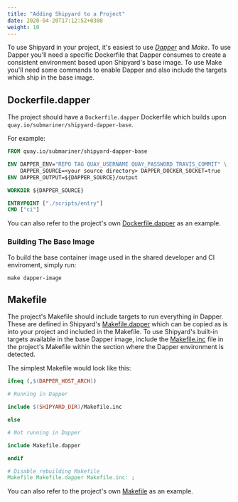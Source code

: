 ```yaml
---
title: "Adding Shipyard to a Project"
date: 2020-04-20T17:12:52+0300
weight: 10
---
```


To use Shipyard in your project, it's easiest to use *[Dapper](https://github.com/rancher/dapper)* and *Make*.
To use Dapper you'll need a specific Dockerfile that Dapper consumes to create a consistent environment based upon Shipyard's base image.
To use Make you'll need some commands to enable Dapper and also include the targets which ship in the base image.

## Dockerfile.dapper

The project should have a `Dockerfile.dapper` Dockerfile which builds upon `quay.io/submariner/shipyard-dapper-base`.

For example:

```Dockerfile
FROM quay.io/submariner/shipyard-dapper-base

ENV DAPPER_ENV="REPO TAG QUAY_USERNAME QUAY_PASSWORD TRAVIS_COMMIT" \
    DAPPER_SOURCE=<your source directory> DAPPER_DOCKER_SOCKET=true
ENV DAPPER_OUTPUT=${DAPPER_SOURCE}/output

WORKDIR ${DAPPER_SOURCE}

ENTRYPOINT ["./scripts/entry"]
CMD ["ci"]
```

You can also refer to the project's own [Dockerfile.dapper](https://github.com/submariner-io/shipyard/blob/master/Dockerfile.dapper) as an example.

### Building The Base Image

To build the base container image used in the shared developer and CI enviroment, simply run:

```shell
make dapper-image
```

## Makefile

The project's Makefile should include targets to run everything in Dapper. These are defined in Shipyard's  [Makefile.dapper](https://github.com/submariner-io/shipyard/blob/master/Makefile.dapper) which can be copied as is into your project and included in the Makefile.
To use Shipyard's built-in targets available in the base Dapper image, include the [Makefile.inc](https://github.com/submariner-io/shipyard/blob/master/Makefile.inc) file in the project's Makefile within the section where the Dapper environment is detected.

The simplest Makefile would look like this:

```Makefile
ifneq (,$(DAPPER_HOST_ARCH))

# Running in Dapper

include $(SHIPYARD_DIR)/Makefile.inc

else

# Not running in Dapper

include Makefile.dapper

endif

# Disable rebuilding Makefile
Makefile Makefile.dapper Makefile.inc: ;
```

You can also refer to the project's own [Makefile](https://github.com/submariner-io/shipyard/blob/master/Makefile) as an example.
